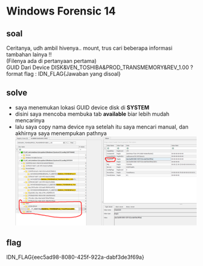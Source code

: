 # Windows Forensic 14
## soal
Ceritanya, udh ambil hivenya.. mount, trus cari beberapa informasi tambahan lainya !! \
(Filenya ada di pertanyaan pertama) \
GUID Dari Device DISK&VEN_TOSHIBA&PROD_TRANSMEMORY&REV_1.00 ? \
format flag : IDN_FLAG{Jawaban yang disoal}

## solve
- saya menemukan lokasi GUID device disk di **SYSTEM**
- disini saya mencoba membuka tab **available** biar lebih mudah mencarinya
- lalu saya copy nama device nya setelah itu saya mencari manual, dan akhirnya saya menempukan pathnya
  ![alt text](<images/Windows Forensic 14/image.png>)

## flag
IDN_FLAG{eec5ad98-8080-425f-922a-dabf3de3f69a}